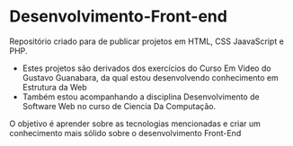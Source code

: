 # Desenvolvimento-Front-end

Repositório criado para de publicar projetos em HTML, CSS JaavaScript e PHP. 

- Estes projetos são derivados dos exercícios do Curso Em Video do Gustavo Guanabara, da qual estou desenvolvendo conhecimento em Estrutura da Web
- Também estou acompanhando a disciplina Desenvolvimento de Software Web no curso de Ciencia Da Computação.
 
O objetivo é aprender sobre as tecnologias mencionadas e criar um conhecimento mais sólido sobre o desenvolvimento Front-End


